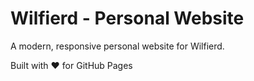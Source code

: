 # Wilfierd - Personal Website

A modern, responsive personal website for Wilfierd.

Built with ❤️ for GitHub Pages
